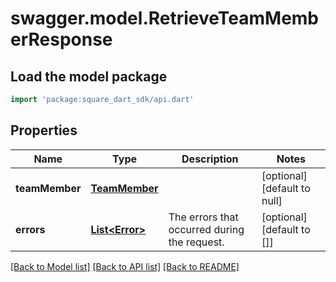 # swagger.model.RetrieveTeamMemberResponse

## Load the model package
```dart
import 'package:square_dart_sdk/api.dart'
```

## Properties
Name | Type | Description | Notes
------------ | ------------- | ------------- | -------------
**teamMember** | [**TeamMember**](TeamMember.md) |  | [optional] [default to null]
**errors** | [**List&lt;Error&gt;**](Error.md) | The errors that occurred during the request. | [optional] [default to []]

[[Back to Model list]](../README.md#documentation-for-models) [[Back to API list]](../README.md#documentation-for-api-endpoints) [[Back to README]](../README.md)

